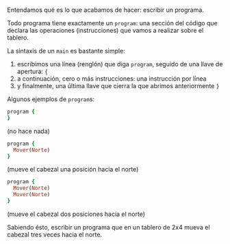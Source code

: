 Entendamos qué es lo que acabamos de hacer: escribir un programa.

Todo programa tiene exactamente un `program`: una sección del código que declara las operaciones (instrucciones) que vamos a realizar sobre el tablero.

La sintaxis de un `main` es bastante simple:

1. escribimos una línea (renglón) que diga `program`, seguido de una llave de apertura: `{`
1. a continuación, cero o más instrucciones: una instrucción por línea
1. y finalmente, una última llave que cierra la que abrimos anteriormente `}`

Algunos ejemplos de `program`s:


```ruby
program {
}
```

(no hace nada)


```ruby
program {
  Mover(Norte)
}
```

(mueve el cabezal una posición hacia el norte)

```ruby
program {
  Mover(Norte)
  Mover(Norte)
}
```

(mueve el cabezal dos posiciones hacia el norte)

Sabiendo ésto, escribir un programa que en un tablero de 2x4 mueva el cabezal tres veces hacia el norte.